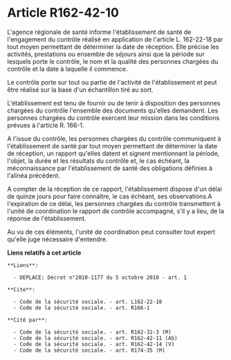 # Article R162-42-10

L'agence régionale de santé informe l'établissement de santé de l'engagement du contrôle réalisé en application de l'article
L. 162-22-18 par tout moyen permettant de déterminer la date de réception. Elle précise les activités, prestations ou
ensemble de séjours ainsi que la période sur lesquels porte le contrôle, le nom et la qualité des personnes chargées du
contrôle et la date à laquelle il commence. 

Le contrôle porte sur tout ou partie de l'activité de l'établissement et peut être réalisé sur la base d'un échantillon tiré
au sort.

L'établissement est tenu de fournir ou de tenir à disposition des personnes chargées du contrôle l'ensemble des documents
qu'elles demandent. Les personnes chargées du contrôle exercent leur mission dans les conditions prévues à l'article R.
166-1.

A l'issue du contrôle, les personnes chargées du contrôle communiquent à l'établissement de santé par tout moyen permettant
de déterminer la date de réception, un rapport qu'elles datent et signent mentionnant la période, l'objet, la durée et les
résultats du contrôle et, le cas échéant, la méconnaissance par l'établissement de santé des obligations définies à l'alinéa
précédent.

A compter de la réception de ce rapport, l'établissement dispose d'un délai de quinze jours pour faire connaître, le cas
échéant, ses observations.A l'expiration de ce délai, les personnes chargées du contrôle transmettent à l'unité de
coordination le rapport de contrôle accompagné, s'il y a lieu, de la réponse de l'établissement. 

Au vu de ces éléments, l'unité de coordination peut consulter tout expert qu'elle juge nécessaire d'entendre.

**Liens relatifs à cet article**

	**Liens**:

	  - DEPLACE: Décret n°2010-1177 du 5 octobre 2010 - art. 1

	**Cite**:

	  - Code de la sécurité sociale. - art. L162-22-18
	  - Code de la sécurité sociale. - art. R166-1

	**Cité par**:

	  - Code de la sécurité sociale. - art. R162-32-3 (M)
	  - Code de la sécurité sociale. - art. R162-42-11 (Ab)
	  - Code de la sécurité sociale. - art. R162-42-14 (V)
	  - Code de la sécurité sociale. - art. R174-35 (M)
